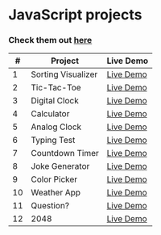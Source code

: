 # JavaScript projects

<h3> Check them out <a href="https://prtvi.github.io/javascript-projects/index.html" target="_blank">here</a></h3>

| #   | Project            | Live Demo                                                                           |
| --- | ------------------ | ----------------------------------------------------------------------------------- |
| 1   | Sorting Visualizer | [Live Demo](https://prtvi.github.io/sorting-visualizer/index.html)                  |
| 2   | Tic-Tac-Toe        | [Live Demo](https://prtvi.github.io/javascript-projects/tictactoe/index.html)       |
| 3   | Digital Clock      | [Live Demo](https://prtvi.github.io/javascript-projects/digital-clock/index.html)   |
| 4   | Calculator         | [Live Demo](https://prtvi.github.io/javascript-projects/calculator/index.html)      |
| 5   | Analog Clock       | [Live Demo](https://prtvi.github.io/javascript-projects/analog-clock/index.html)    |
| 6   | Typing Test        | [Live Demo](https://prtvi.github.io/javascript-projects/typing-test/index.html)     |
| 7   | Countdown Timer    | [Live Demo](https://prtvi.github.io/javascript-projects/countdown-timer/index.html) |
| 8   | Joke Generator     | [Live Demo](https://prtvi.github.io/javascript-projects/joke-generator/index.html)  |
| 9   | Color Picker       | [Live Demo](https://prtvi.github.io/javascript-projects/color-picker/index.html)    |
| 10  | Weather App        | [Live Demo](https://prtvi.github.io/javascript-projects/weather-app/index.html)     |
| 11  | Question?          | [Live Demo](https://prtvi.github.io/javascript-projects/question/index.html)        |
| 12  | 2048               | [Live Demo](https://prtvi.github.io/javascript-projects/2048/index.html)            |
